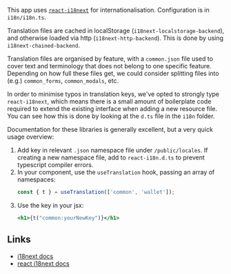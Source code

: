 This app uses [`react-i18next`](react.i18next.com) for internationalisation. Configuration is in `i18n/i18n.ts`.

Translation files are cached in localStorage (`i18next-localstorage-backend`), and otherwise loaded via http (`i18next-http-backend`). This is done by using `i18next-chained-backend`.

Translation files are organised by feature, with a `common.json` file used to cover text and terminology that does not belong to one specific feature. Depending on how full these files get, we could consider splitting files into (e.g.) `common_forms`, `common_modals`, etc.

In order to minimise typos in translation keys, we've opted to strongly type `react-i18next`, which means there is a small amount of boilerplate code required to extend the existing interface when adding a new resource file. You can see how this is done by looking at the `d.ts` file in the `i18n` folder.

Documentation for these libraries is generally excellent, but a very quick usage overview:

1. Add key in relevant `.json` namespace file under `/public/locales`. If creating a new namespace file, add to `react-i18n.d.ts` to prevent typescript compiler errors.
2. In your component, use the `useTranslation` hook, passing an array of namespaces:
    ```typescript
    const { t } = useTranslation(['common', 'wallet']);
    ```
3. Use the key in your jsx:
   ```jsx
   <h1>{t("common:yourNewKey")}</h1>
   ````

## Links

- [i18next docs](https://www.i18next.com/)
- [react i18next docs](https://react.i18next.com/)
